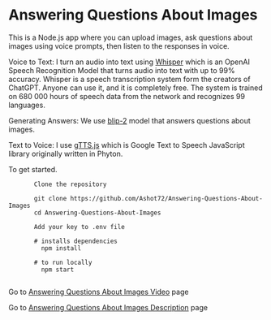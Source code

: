 # Answering Questions About Images

This is a Node.js app where you can upload images, ask questions about images using voice prompts, then listen to the responses in voice.

Voice to Text: I turn an audio into text using [Whisper](https://openai.com/research/whisper) which is an OpenAI Speech Recognition Model that turns audio 
into text with up to 99% accuracy. Whisper is a speech transcription system form the creators of ChatGPT. Anyone can use it, and it is completely free. The system is trained on 680 000 hours of speech data from the network and recognizes 99 languages.

Generating Answers: We use [blip-2](https://replicate.com/andreasjansson/blip-2) model that answers questions about images.

Text to Voice: I use [gTTS.js](https://www.npmjs.com/package/gtts) which is Google Text to Speech JavaScript library originally written in Phyton.


To get started.
```
       Clone the repository

       git clone https://github.com/Ashot72/Answering-Questions-About-Images
       cd Answering-Questions-About-Images

       Add your key to .env file
       
       # installs dependencies
         npm install

       # to run locally
         npm start
      
```

Go to [Answering Questions About Images Video](https://youtu.be/6w_F1GARGDQ) page

Go to [Answering Questions About Images Description](https://ashot72.github.io/Answering-Questions-About-Images/docs.html) page
